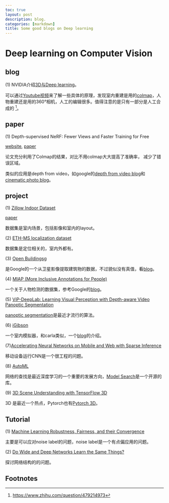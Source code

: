 ```yaml
---
toc: true
layout: post
description: blog.
categories: [markdown]
title: Some good blogs on Deep learning
---
```

# Deep learning on Computer Vision

## blog

(1)  NVIDIA介绍[3D与Deep learning](https://blogs.nvidia.com/blog/2021/08/11/omniverse-making-of-gtc/?ncid=so-yout-405983#cid=sigg21_so-yout_en-us)。

可以通过[Youtube视频](https://www.youtube.com/watch?v=1qhqZ9ECm70)来了解一些具体的原理，发现室内重建是用的[colmap](https://colmap.github.io/)，人物重建还是用的360°相机，人工的编辑很多。值得注意的是只有一部分是人工合成的 [^1]。

## paper

(1) Depth-supervised NeRF: Fewer Views and Faster Training for Free

[website](https://www.cs.cmu.edu/~dsnerf/), [paper](https://arxiv.org/abs/2107.02791)

论文充分利用了Colmap的结果，对比不用colmap大大提高了准确率， 减少了错误区域。

类似的应用是depth from video，如google的[depth from video blog](https://ai.googleblog.com/2019/05/moving-camera-moving-people-deep.html)和[cinematic photo blog](https://ai.googleblog.com/2021/02/the-technology-behind-cinematic-photos.html)。

## project

(1) [Zillow Indoor Dataset](https://github.com/zillow/zind)

[paper](https://openaccess.thecvf.com/content/CVPR2021/papers/Cruz_Zillow_Indoor_Dataset_Annotated_Floor_Plans_With_360deg_Panoramas_and_CVPR_2021_paper.pdf)

数据集是室内场景，包括影像和室内的layout。

(2) [ETH-MS localization dataset](https://github.com/cvg/visloc-iccv2021)

数据集是定位相关的，室内外都有。

(3) [Open Buildingsg](https://sites.research.google/open-buildings/#dataformat)

是Google的一个从卫星影像提取建筑物的数据，不过貌似没有真值，看[blog](https://ai.googleblog.com/2021/07/mapping-africas-buildings-with.html)。

(4) [MIAP (More Inclusive Annotations for People)](https://storage.googleapis.com/openimages/web/extended.html)

一个关于人物检测的数据集，参考Google的[blog](https://ai.googleblog.com/2021/06/a-step-toward-more-inclusive-people.html)。

(5) [ViP-DeepLab: Learning Visual Perception with Depth-aware Video Panoptic Segmentation](https://arxiv.org/abs/2012.05258)

[panoptic segmentation](https://ai.googleblog.com/2021/04/holistic-video-scene-understanding-with.html)是最近才流行的算法。

(6) [iGibson](http://svl.stanford.edu/igibson/)

一个室内模拟器，和carla类似，一个[blog](https://ai.googleblog.com/2021/04/presenting-igibson-challenge-on.html)的介绍。

(7)[Accelerating Neural Networks on Mobile and Web with Sparse Inference](http://ai.googleblog.com/2021/03/accelerating-neural-networks-on-mobile.html)

移动设备运行CNN是一个很工程的问题。

(8) [AutoML](https://ai.googleblog.com/2021/02/introducing-model-search-open-source.html) 

网络的查找是最近深度学习的一个重要的发展方向，[Model Search](https://github.com/google/model_search)是一个开源的库。

(9) [3D Scene Understanding with TensorFlow 3D](http://ai.googleblog.com/2021/02/3d-scene-understanding-with-tensorflow.html)

3D 是最近一个热点，Pytorch也有[Pytorch 3D](https://github.com/facebookresearch/pytorch3d)。



## Tutorial

(1) [Machine Learning Robustness, Fairness, and their Convergence](https://kdd21tutorial-robust-fair-learning.github.io/)

主要是可以应对noise label的问题，noise label是一个有点偏应用的问题。

(2) [Do Wide and Deep Networks Learn the Same Things?](http://ai.googleblog.com/2021/05/do-wide-and-deep-networks-learn-same.html)

探讨网络结构的的问题。

## Footnotes

[^1]: https://www.zhihu.com/question/479214973
